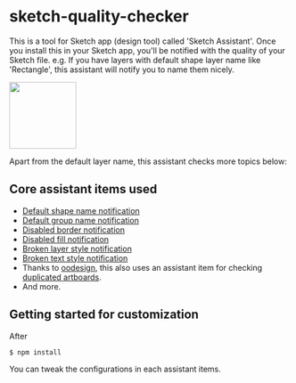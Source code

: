 # sketch-quality-checker

This is a tool for Sketch app (design tool) called 'Sketch Assistant'.
Once you install this in your Sketch app, you'll be notified with the quality of your Sketch file.
e.g. If you have layers with default shape layer name like 'Rectangle', this assistant will notify you to name them nicely.

<img src=https://zigzag.is/sketchassistant/icon.png width="120px" height="120px"> <br/>

Apart from the default layer name, this assistant checks more topics below:

## Core assistant items used
- [Default shape name notification](https://github.com/sketch-hq/sketch-assistants/tree/main/assistants/core/src/rules/name-pattern-shapes)
- [Default group name notification](https://github.com/sketch-hq/sketch-assistants/tree/main/assistants/core/src/rules/name-pattern-groups)
- [Disabled border notification](https://github.com/sketch-hq/sketch-assistants/tree/main/assistants/core/src/rules/borders-no-disabled)
- [Disabled fill notification](https://github.com/sketch-hq/sketch-assistants/tree/main/assistants/core/src/rules/fills-no-disabled)
- [Broken layer style notification](https://github.com/sketch-hq/sketch-assistants/tree/main/assistants/core/src/rules/layer-styles-no-dirty)
- [Broken text style notification](https://github.com/sketch-hq/sketch-assistants/tree/main/assistants/core/src/rules/text-styles-no-dirty)
- Thanks to [oodesign](https://github.com/oodesign), this also uses an assistant item for checking [duplicated artboards](https://github.com/oodesign/duplicates-assistant).
- And more.

## Getting started for customization

After
```
$ npm install
```
You can tweak the configurations in each assistant items.
